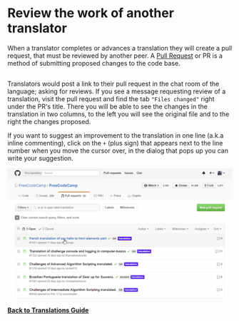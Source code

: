 # Review the work of another translator

When a translator completes or advances a translation they will create a pull request, that must be reviewed by another peer. A [Pull Request](FreeCodeCamp-Guide-Pull-Request) or PR is a method of submitting proposed changes to the code base.

##  

Translators would post a link to their pull request in the chat room of the language; asking for reviews.  If you see a message requesting review of a translation, visit the pull request and find the tab `"Files changed"` right under the PR's title. There you will be able to see the changes in the translation in two columns, to the left you will see the original file and to the right the changes proposed.

If you want to suggest an improvement to the translation in one line (a.k.a inline commenting), click on the `+` (plus sign) that appears next to the line number when you move the cursor over, in the dialog that pops up you can write your suggestion.

![Review Comment](./images/Translations-Guide/Review_Comment.gif)

[**Back to Translations Guide**](Translation-Guide)
